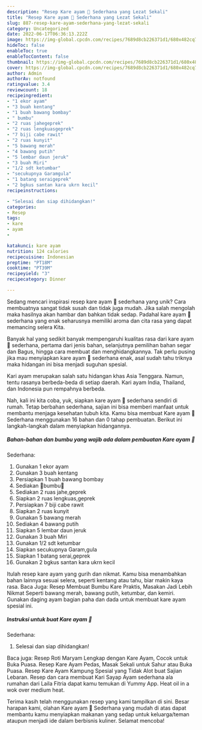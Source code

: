 ```yaml
---
description: "Resep Kare ayam 🐓 Sederhana yang Lezat Sekali"
title: "Resep Kare ayam 🐓 Sederhana yang Lezat Sekali"
slug: 887-resep-kare-ayam-sederhana-yang-lezat-sekali
category: Uncategorized
date: 2022-06-17T06:36:13.222Z
image: https://img-global.cpcdn.com/recipes/7689d8cb226371d1/680x482cq70/kare-ayam-sederhana-foto-resep-utama.jpg
hideToc: false
enableToc: true
enableTocContent: false
thumbnail: https://img-global.cpcdn.com/recipes/7689d8cb226371d1/680x482cq70/kare-ayam-sederhana-foto-resep-utama.jpg
cover: https://img-global.cpcdn.com/recipes/7689d8cb226371d1/680x482cq70/kare-ayam-sederhana-foto-resep-utama.jpg
author: Admin
authorAv: notfound
ratingvalue: 3.4
reviewcount: 18
recipeingredient:
- "1 ekor ayam"
- "3 buah kentang"
- "1 buah bawang bombay"
- " bumbu"
- "2 ruas jahegeprek"
- "2 ruas lengkuasgeprek"
- "7 biji cabe rawit"
- "2 ruas kunyit"
- "5 bawang merah"
- "4 bawang putih"
- "5 lembar daun jeruk"
- "3 buah Miri"
- "1/2 sdt ketumbar"
- "secukupnya Garamgula"
- "1 batang seraigeprek"
- "2 bgkus santan kara ukrn kecil"
recipeinstructions:

- "Selesai dan siap dihidangkan!"
categories:
- Resep
tags:
- kare
- ayam
- 

katakunci: kare ayam  
nutrition: 124 calories
recipecuisine: Indonesian
preptime: "PT18M"
cooktime: "PT39M"
recipeyield: "3"
recipecategory: Dinner

---
```





Sedang mencari inspirasi resep kare ayam 🐓
sederhana yang unik? Cara membuatnya sangat tidak susah dan tidak juga mudah. Jika salah mengolah maka hasilnya akan hambar dan bahkan tidak sedap. Padahal kare ayam 🐓
sederhana yang enak seharusnya memiliki aroma dan cita rasa yang dapat memancing selera Kita.





Banyak hal yang sedikit banyak mempengaruhi kualitas rasa dari kare ayam 🐓
sederhana, pertama dari jenis bahan, selanjutnya pemilihan bahan segar dan Bagus, hingga cara membuat dan menghidangkannya. Tak perlu pusing jika mau menyiapkan kare ayam 🐓
sederhana enak,      asal sudah tahu triknya maka hidangan ini bisa menjadi suguhan spesial.














Kari ayam merupakan salah satu hidangan khas Asia Tenggara. Namun, tentu rasanya berbeda-beda di setiap daerah. Kari ayam India, Thailand, dan Indonesia pun rempahnya berbeda.






Nah, kali ini kita coba, yuk, siapkan kare ayam 🐓
sederhana sendiri di rumah. Tetap berbahan sederhana, sajian ini bisa memberi manfaat untuk membantu menjaga kesehatan tubuh kita. Kamu bisa membuat Kare ayam 🐓
Sederhana menggunakan 16 bahan dan 0 tahap pembuatan. Berikut ini langkah-langkah dalam menyiapkan hidangannya.

<!--inarticleads1-->

##### Bahan-bahan dan bumbu yang wajib ada dalam pembuatan Kare ayam 🐓
Sederhana:

1. Gunakan 1 ekor ayam
1. Gunakan 3 buah kentang
1. Persiapkan 1 buah bawang bombay
1. Sediakan  🍄bumbu🍄
1. Sediakan 2 ruas jahe,geprek
1. Siapkan 2 ruas lengkuas,geprek
1. Persiapkan 7 biji cabe rawit
1. Siapkan 2 ruas kunyit
1. Gunakan 5 bawang merah
1. Sediakan 4 bawang putih
1. Siapkan 5 lembar daun jeruk
1. Gunakan 3 buah Miri
1. Gunakan 1/2 sdt ketumbar
1. Siapkan secukupnya Garam,gula
1. Siapkan 1 batang serai,geprek
1. Gunakan 2 bgkus santan kara ukrn kecil


Itulah resep kare ayam yang gurih dan nikmat. Kamu bisa menambahkan bahan lainnya sesuai selera, seperti kentang atau tahu, biar makin kaya rasa. Baca Juga: Resep Membuat Bumbu Kare Praktis, Masakan Jadi Lebih Nikmat Seperti bawang merah, bawang putih, ketumbar, dan kemiri. Gunakan daging ayam bagian paha dan dada untuk membuat kare ayam spesial ini. 

<!--inarticleads2-->

##### Instruksi untuk buat Kare ayam 🐓
Sederhana:


1. Selesai dan siap dihidangkan!

Baca juga: Resep Roti Maryam Lengkap dengan Kare Ayam, Cocok untuk Buka Puasa. Resep Kare Ayam Pedas, Masak Sekali untuk Sahur atau Buka Puasa. Resep Kare Ayam Kampung Spesial yang Tidak Alot buat Sajian Lebaran. Resep dan cara membuat Kari Sayap Ayam sederhana ala rumahan dari Laila Fitria dapat kamu temukan di Yummy App. Heat oil in a wok over medium heat. 

Terima kasih telah menggunakan resep yang kami tampilkan di sini. Besar harapan kami, olahan Kare ayam 🐓
Sederhana yang mudah di atas dapat membantu kamu menyiapkan makanan yang sedap untuk keluarga/teman ataupun menjadi ide dalam berbisnis kuliner. Selamat mencoba!
